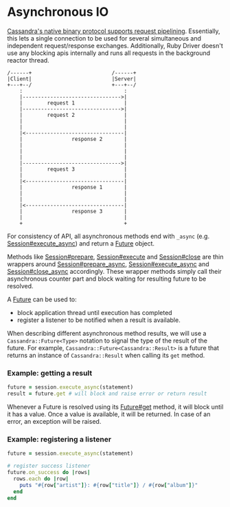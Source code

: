 # Asynchronous IO

[Cassandra's native binary protocol supports request pipelining](https://github.com/apache/cassandra/blob/trunk/doc/native_protocol_v1.spec#L117). Essentially, this lets a single connection to be used for several simultaneous and independent request/response exchanges. Additionally, Ruby Driver doesn't use any blocking apis internally and runs all requests in the background reactor thread.

```ditaa
/------+                          /------+
|Client|                          |Server|
+---+--/                          +---+--/
    :                                 :
    |-------------------------------->|
    |        request 1                |
    |-------------------------------->|
    |        request 2                |
    |                                 |
    |                                 |
    |<--------------------------------|
    |                response 2       |
    |                                 |
    |                                 |
    |                                 |
    |-------------------------------->|
    |        request 3                |
    |                                 |
    |<--------------------------------|
    |                response 1       |
    |                                 |
    |                                 |
    |<--------------------------------|
    |                response 3       |
    |                                 |
    +                                 +
```

For consistency of API, all asynchronous methods end with `_async` (e.g. [Session#execute_async](http://datastax.github.io/ruby-driver/api/session/#execute_async-instance_method)) and return a [Future](http://datastax.github.io/ruby-driver/api/future/) object.

Methods like [Session#prepare](http://datastax.github.io/ruby-driver/api/session/#prepare-instance_method), [Session#execute](http://datastax.github.io/ruby-driver/api/session/#execute-instance_method) and [Session#close](http://datastax.github.io/ruby-driver/api/session/#close-instance_method) are thin wrappers around [Session#prepare_async](http://datastax.github.io/ruby-driver/api/session/#prepare_async-instance_method), [Session#execute_async](http://datastax.github.io/ruby-driver/api/session/#execute_async-instance_method) and [Session#close_async](http://datastax.github.io/ruby-driver/api/session/#close_async-instance_method) accordingly. These wrapper methods simply call their asynchronous counter part and block waiting for resulting future to be resolved.

A [Future](http://datastax.github.io/ruby-driver/api/future/) can be used to:

  * block application thread until execution has completed
  * register a listener to be notified when a result is available.

When describing different asynchronous method results, we will use a `Cassandra::Future<Type>` notation to signal the type of the result of the future. For example, `Cassandra::Future<Cassandra::Result>` is a future that returns an instance of `Cassandra::Result` when calling its `get` method.

### Example: getting a result

```ruby
future = session.execute_async(statement)
result = future.get # will block and raise error or return result
```

Whenever a Future is resolved using its [Future#get](http://datastax.github.io/ruby-driver/api/future/#get-instance_method) method, it will block until it has a value. Once a value is available, it will be returned. In case of an error, an exception will be raised.

### Example: registering a listener

```ruby
future = session.execute_async(statement)

# register success listener
future.on_success do |rows|
  rows.each do |row|
    puts "#{row["artist"]}: #{row["title"]} / #{row["album"]}"
  end
end
```
